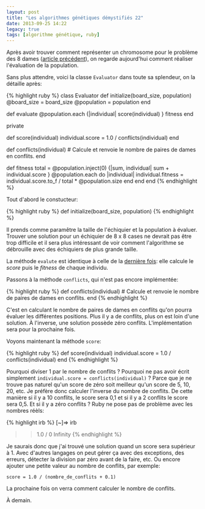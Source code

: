 ```yaml
---
layout: post
title: "Les algorithmes génétiques démystifiés 22"
date: 2013-09-25 14:22
legacy: true
tags: [algorithme génétique, ruby]
---
```




Après avoir trouver comment représenter un chromosome pour le
problème des 8 dames ([article précédent](http://lkdjiin.github.io/blog/2013/09/24/les-algorithmes-genetiques-demystifies-21-probleme-des-8-dames/)),
on regarde aujourd'hui comment réaliser l'évaluation de la population.

<!-- more -->

Sans plus attendre, voici la classe `Evaluator` dans toute sa
splendeur, on la détaille après:

{% highlight ruby %}
class Evaluator
  def initialize(board_size, population)
    @board_size = board_size
    @population = population
  end

  def evaluate
    @population.each {|individual| score(individual) }
    fitness
  end

  private

  def score(individual)
    individual.score = 1.0 / conflicts(individual)
  end

  def conflicts(individual)
    # Calcule et renvoie le nombre de paires de dames en conflits.
  end

  def fitness
    total = @population.inject(0) {|sum, individual| sum + individual.score }
    @population.each do |individual|
      individual.fitness = individual.score.to_f / total * @population.size
    end
  end
end
{% endhighlight %}

Tout d'abord le constucteur:

{% highlight ruby %}
  def initialize(board_size, population)
{% endhighlight %}

Il prends comme paramêtre la taille de l'échiquier et la population à
évaluer. Trouver une solution pour un échiquier de 8 x 8 cases ne
devrait pas être trop difficile et il sera plus intéressant de voir
comment l'algorithme se débrouille avec des échiquiers de plus grande
taille.

La méthode `evalute` est identique à celle de la
[dernière fois](http://lkdjiin.github.io/blog/2013/09/19/les-algorithmes-genetiques-demystifies-18/):
elle calcule le *score* puis le *fitness* de chaque individu.

Passons à la méthode `conflicts`, qui n'est pas encore implémentée:

{% highlight ruby %}
  def conflicts(individual)
    # Calcule et renvoie le nombre de paires de dames en conflits.
  end
{% endhighlight %}

C'est en calculant le nombre de paires de dames en conflits qu'on pourra
évaluer les différentes positions. Plus il y a de conflits, plus on est
loin d'une solution. À l'inverse, une solution possède zéro conflits.
L'implémentation sera pour la prochaine fois.

Voyons maintenant la méthode `score`:

{% highlight ruby %}
  def score(individual)
    individual.score = 1.0 / conflicts(individual)
  end
{% endhighlight %}

Pourquoi diviser 1 par le nombre de conflits ? Pourquoi ne pas avoir écrit
simplement `individual.score = conflicts(individual)` ?
Parce que je ne trouve pas naturel qu'un score de zéro soit meilleur qu'un
score de 5, 10, 20, etc. Je préfère donc calculer l'inverse du nombre de
conflits. De cette manière si il y a 10 conflits, le score sera 0,1 et si il
y a 2 conflits le score sera 0,5. Et si il y a zéro conflits ? Ruby ne pose
pas de problème avec les nombres réèls:

{% highlight irb %}
[~]⇒ irb
>> 1.0 / 0
Infinity
{% endhighlight %}

Je saurais donc que j'ai trouvé une solution quand un score sera supérieur
à 1. Avec d'autres langages on peut gérer ça avec des exceptions, des erreurs,
détecter la division par zéro avant de la faire, etc. Ou encore ajouter
une petite valeur au nombre de conflits, par exemple:

    score = 1.0 / (nombre_de_conflits + 0.1)

La prochaine fois on verra comment calculer le nombre de conflits.





À demain.



